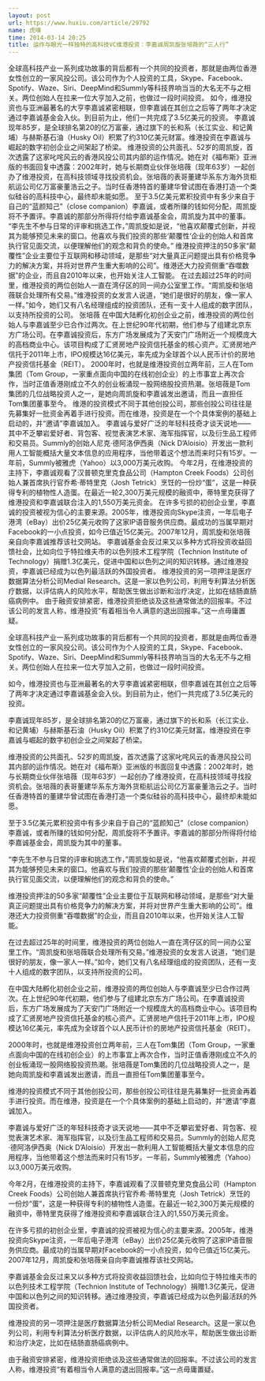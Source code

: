 ```yaml
---
layout: post
url: https://www.huxiu.com/article/29792
name: 虎嗅
time: 2014-03-14 20:25
title: 运作与眼光一样独特的高科技VC维港投资：李嘉诚周凯旋张培薇的“三人行”
---
```

全球高科技产业一系列成功故事的背后都有一个共同的投资者，那就是由两位香港女性创立的一家风投公司。该公司作为个人投资的工具，Skype、Facebook、Spotify、Waze、Siri、DeepMind和Summly等科技界响当当的大名无不与之相关。两位创始人在拉来一位大亨加入之前，也做过一段时间投资。 如今，维港投资也与亚洲最著名的大亨李嘉诚紧密相联，但李嘉诚在其创立之后等了两年才决定通过李嘉诚基金会入伙。到目前为止，他们一共完成了3.5亿美元的投资。 李嘉诚现年85岁，是全球排名第20的亿万富豪，通过旗下的长和系（长江实业、和记黄埔）与赫斯基石油（Husky Oil）积累了约310亿美元财富。维港投资在李嘉诚与崛起的数字初创企业之间架起了桥梁。 维港投资的公共面孔、52岁的周凯旋，首次透露了这家叱咤风云的香港风投公司其内部的运作情况。她在对《福布斯》亚洲版的书面回复中透露：2002年时，她与长期商业伙伴张培薇（现年63岁）一起创办了维港投资，在高科技领域寻找投资机会。张培薇的表哥董建华系东方海外货柜航运公司亿万富豪董浩云之子。当时任香港特首的董建华曾试图在香港打造一个类似硅谷的高科技中心，最终却未能如愿。 至于3.5亿美元累积投资中有多少来自于自己的“蓝颜知己”（close companion）李嘉诚，或者所赚的钱如何分配，周凯旋将不予置评。李嘉诚的那部分所得将付给李嘉诚基金会，周凯旋为其中的董事。 “李先生不参与日常的评审和挑选工作，”周凯旋如是说，“他喜欢颠覆式创新，并视其为能够预见未来的窗口。他喜欢与我们投资的那些‘颠覆性’企业的创始人和首席执行官见面交流，以便理解他们的观念和背负的使命。” 维港投资押注的50多家“颠覆性”企业主要位于互联网和移动领域，是那些“对大量真正问题提出具有价格竞争力的解决方案，并将对世界产生重大影响的公司”。维港还大力投资侧重“吞噬数据”的企业，而且自2010年以来，也开始关注人工智能。 在过去超过25年的时间里，维港投资的两位创始人一直在湾仔区的同一间办公室里工作。“周凯旋和张培薇联合处理所有交易。”维港投资的女发言人说道，“她们是很好的朋友，像一家人一样。”如今，她们又有八名经理组成的投资团队，还有一支十人组成的数字团队，以支持所投资的公司。 张培薇 在中国大陆孵化初创企业之前，维港投资的两位创始人与李嘉诚至少已合作过两次。在上世纪90年代初期，他们参与了组建北京东方广场公司。在李嘉诚投资后，东方广场发展成为了天安门广场附近一个规模庞大的高档商业中心。该项目构成了汇贤房地产投资信托基金的核心资产。汇贤房地产信托于2011年上市，IPO规模达16亿美元，率先成为全球首个以人民币计价的房地产投资信托基金（REIT）。 2000年时，也就是维港投资创立两年前，三人在Tom集团（Tom Group，一家重点面向中国的在线初创企业）的上市事宜上再次合作，当时正值香港刚成立不久的创业板涌现一股网络股投资热潮。张培薇是Tom集团的几位战略投资人之一，是她向周凯旋和李嘉诚发出邀请，而且一直担任Tom集团董事至今。 维港的投资模式不同于其他创投公司，那些创投公司往往是先募集好一批资金再着手进行投资。而在维港，投资是在一个个具体案例的基础上启动的，并“邀请”李嘉诚加入。 李嘉诚与爱好广泛的年轻科技奇才谈天说地——其中不乏攀岩爱好者、背包客、视觉表演艺术家、海军指挥官，以及衍生品工程师和交易员。Summly的创始人尼克·德阿洛伊西奥（Nick D’Aloisio）开发出一款利用人工智能概括大量文本信息的应用程序，当他带着这个想法而来时只有15岁。一年前，Summly被雅虎（Yahoo）以3,000万美元收购。 今年2月，在维港投资的主持下，李嘉诚观看了汉普顿克里克食品公司（Hampton Creek Foods）公司创始人兼首席执行官乔希·蒂特里克（Josh Tetrick）烹饪的一份炒“蛋”，这是一种获得专利的植物性人造蛋。在最近一轮2,300万美元规模的融资中，蒂特里克获得了维港投资和李嘉诚联合注入的1,550万美元资金。 在许多亏损的初创企业里，李嘉诚的投资被视为信心的主要来源。2005年，维港投资向Skype注资，一年后电子港湾（eBay）出价25亿美元收购了这家IP语音服务供应商。最成功的当属早期对Facebook的一小点投资，如今已值近15亿美元。2007年12月，周凯旋和张培薇亲自向李嘉诚推荐该社交网站。 李嘉诚基金会反过来又以多种方式将投资收益回馈社会，比如向位于特拉维夫市的以色列技术工程学院（Technion Institute of Technology）捐赠1.3亿美元，促进中国和以色列之间的知识转移。通过维港投资，李嘉诚已经成为以色列最活跃的外国投资者。 维港投资的另一项押注是医疗数据算法分析公司Medial Research。这是一家以色列公司，利用专利算法分析医疗数据，以评估病人的风险水平，帮助医生做出诊断和治疗决定，比如在结肠直肠癌病例中。 由于融资安排紧密，维港投资拒绝谈及这些通常做法的回报率。不过该公司的发言人称，维港投资“有着相当令人满意的退出回报率。”这一点毋庸置疑。

全球高科技产业一系列成功故事的背后都有一个共同的投资者，那就是由两位香港女性创立的一家风投公司。该公司作为个人投资的工具，Skype、Facebook、Spotify、Waze、Siri、DeepMind和Summly等科技界响当当的大名无不与之相关。两位创始人在拉来一位大亨加入之前，也做过一段时间投资。

如今，维港投资也与亚洲最著名的大亨李嘉诚紧密相联，但李嘉诚在其创立之后等了两年才决定通过李嘉诚基金会入伙。到目前为止，他们一共完成了3.5亿美元的投资。

李嘉诚现年85岁，是全球排名第20的亿万富豪，通过旗下的长和系（长江实业、和记黄埔）与赫斯基石油（Husky Oil）积累了约310亿美元财富。维港投资在李嘉诚与崛起的数字初创企业之间架起了桥梁。

维港投资的公共面孔、52岁的周凯旋，首次透露了这家叱咤风云的香港风投公司其内部的运作情况。她在对《福布斯》亚洲版的书面回复中透露：2002年时，她与长期商业伙伴张培薇（现年63岁）一起创办了维港投资，在高科技领域寻找投资机会。张培薇的表哥董建华系东方海外货柜航运公司亿万富豪董浩云之子。当时任香港特首的董建华曾试图在香港打造一个类似硅谷的高科技中心，最终却未能如愿。

至于3.5亿美元累积投资中有多少来自于自己的“蓝颜知己”（close companion）李嘉诚，或者所赚的钱如何分配，周凯旋将不予置评。李嘉诚的那部分所得将付给李嘉诚基金会，周凯旋为其中的董事。

“李先生不参与日常的评审和挑选工作，”周凯旋如是说，“他喜欢颠覆式创新，并视其为能够预见未来的窗口。他喜欢与我们投资的那些‘颠覆性’企业的创始人和首席执行官见面交流，以便理解他们的观念和背负的使命。”

维港投资押注的50多家“颠覆性”企业主要位于互联网和移动领域，是那些“对大量真正问题提出具有价格竞争力的解决方案，并将对世界产生重大影响的公司”。维港还大力投资侧重“吞噬数据”的企业，而且自2010年以来，也开始关注人工智能。

在过去超过25年的时间里，维港投资的两位创始人一直在湾仔区的同一间办公室里工作。“周凯旋和张培薇联合处理所有交易。”维港投资的女发言人说道，“她们是很好的朋友，像一家人一样。”如今，她们又有八名经理组成的投资团队，还有一支十人组成的数字团队，以支持所投资的公司。

在中国大陆孵化初创企业之前，维港投资的两位创始人与李嘉诚至少已合作过两次。在上世纪90年代初期，他们参与了组建北京东方广场公司。在李嘉诚投资后，东方广场发展成为了天安门广场附近一个规模庞大的高档商业中心。该项目构成了汇贤房地产投资信托基金的核心资产。汇贤房地产信托于2011年上市，IPO规模达16亿美元，率先成为全球首个以人民币计价的房地产投资信托基金（REIT）。

2000年时，也就是维港投资创立两年前，三人在Tom集团（Tom Group，一家重点面向中国的在线初创企业）的上市事宜上再次合作，当时正值香港刚成立不久的创业板涌现一股网络股投资热潮。张培薇是Tom集团的几位战略投资人之一，是她向周凯旋和李嘉诚发出邀请，而且一直担任Tom集团董事至今。

维港的投资模式不同于其他创投公司，那些创投公司往往是先募集好一批资金再着手进行投资。而在维港，投资是在一个个具体案例的基础上启动的，并“邀请”李嘉诚加入。

李嘉诚与爱好广泛的年轻科技奇才谈天说地——其中不乏攀岩爱好者、背包客、视觉表演艺术家、海军指挥官，以及衍生品工程师和交易员。Summly的创始人尼克·德阿洛伊西奥（Nick D’Aloisio）开发出一款利用人工智能概括大量文本信息的应用程序，当他带着这个想法而来时只有15岁。一年前，Summly被雅虎（Yahoo）以3,000万美元收购。

今年2月，在维港投资的主持下，李嘉诚观看了汉普顿克里克食品公司（Hampton Creek Foods）公司创始人兼首席执行官乔希·蒂特里克（Josh Tetrick）烹饪的一份炒“蛋”，这是一种获得专利的植物性人造蛋。在最近一轮2,300万美元规模的融资中，蒂特里克获得了维港投资和李嘉诚联合注入的1,550万美元资金。

在许多亏损的初创企业里，李嘉诚的投资被视为信心的主要来源。2005年，维港投资向Skype注资，一年后电子港湾（eBay）出价25亿美元收购了这家IP语音服务供应商。最成功的当属早期对Facebook的一小点投资，如今已值近15亿美元。2007年12月，周凯旋和张培薇亲自向李嘉诚推荐该社交网站。

李嘉诚基金会反过来又以多种方式将投资收益回馈社会，比如向位于特拉维夫市的以色列技术工程学院（Technion Institute of Technology）捐赠1.3亿美元，促进中国和以色列之间的知识转移。通过维港投资，李嘉诚已经成为以色列最活跃的外国投资者。

维港投资的另一项押注是医疗数据算法分析公司Medial Research。这是一家以色列公司，利用专利算法分析医疗数据，以评估病人的风险水平，帮助医生做出诊断和治疗决定，比如在结肠直肠癌病例中。

由于融资安排紧密，维港投资拒绝谈及这些通常做法的回报率。不过该公司的发言人称，维港投资“有着相当令人满意的退出回报率。”这一点毋庸置疑。

